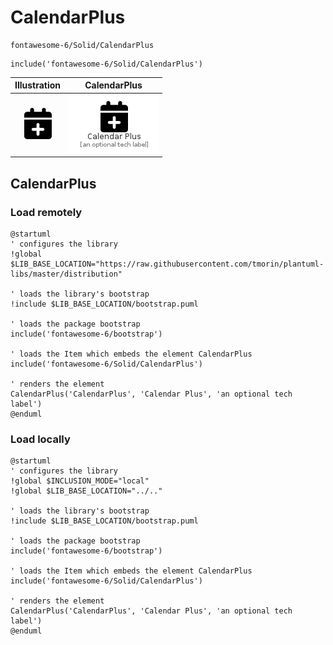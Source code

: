 # CalendarPlus


```text
fontawesome-6/Solid/CalendarPlus
```

```text
include('fontawesome-6/Solid/CalendarPlus')
```



| Illustration | CalendarPlus |
| :---: | :---: |
| ![illustration for Illustration](../../fontawesome-6/Solid/CalendarPlus.png) | ![illustration for CalendarPlus](../../fontawesome-6/Solid/CalendarPlus.Local.png) |




## CalendarPlus

### Load remotely
```plantuml
@startuml
' configures the library
!global $LIB_BASE_LOCATION="https://raw.githubusercontent.com/tmorin/plantuml-libs/master/distribution"

' loads the library's bootstrap
!include $LIB_BASE_LOCATION/bootstrap.puml

' loads the package bootstrap
include('fontawesome-6/bootstrap')

' loads the Item which embeds the element CalendarPlus
include('fontawesome-6/Solid/CalendarPlus')

' renders the element
CalendarPlus('CalendarPlus', 'Calendar Plus', 'an optional tech label')
@enduml
```

### Load locally
```plantuml
@startuml
' configures the library
!global $INCLUSION_MODE="local"
!global $LIB_BASE_LOCATION="../.."

' loads the library's bootstrap
!include $LIB_BASE_LOCATION/bootstrap.puml

' loads the package bootstrap
include('fontawesome-6/bootstrap')

' loads the Item which embeds the element CalendarPlus
include('fontawesome-6/Solid/CalendarPlus')

' renders the element
CalendarPlus('CalendarPlus', 'Calendar Plus', 'an optional tech label')
@enduml
```

